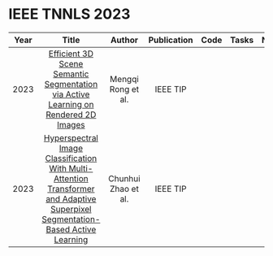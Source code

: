 # IEEE TNNLS 2023

| Year |                                                       Title                                                       |   Author    | Publication | Code | Tasks | Notes | Datasets| Notions |
|:----:|:-----------------------------------------------------------------------------------------------------------------:|:-----------:|:-----------:|:----:|:----:|:-----:|:-----:|:-----:|
| 2023 |     [Efficient 3D Scene Semantic Segmentation via Active Learning on Rendered 2D Images](https://ieeexplore.ieee.org/document/10158507)     | Mengqi Rong et al. | IEEE TIP  |  |      |       | |
| 2023 |     [Hyperspectral Image Classification With Multi-Attention Transformer and Adaptive Superpixel Segmentation-Based Active Learning](https://pubmed.ncbi.nlm.nih.gov/37368812/)     | Chunhui Zhao et al. | IEEE TIP  |  |      |       | |

